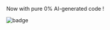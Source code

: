 Now with pure 0% AI-generated code !

![badge](https://www.codewars.com/users/Pikterra32/badges/large)
